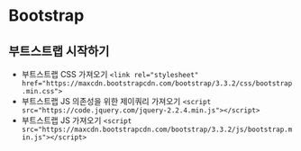 # Bootstrap

## 부트스트랩 시작하기
- 부트스트랩 CSS 가져오기 `<link rel="stylesheet" href="https://maxcdn.bootstrapcdn.com/bootstrap/3.3.2/css/bootstrap.min.css">`
- 부트스트랩 JS 의존성을 위한 제이쿼리 가져오기 `<script src="https://code.jquery.com/jquery-2.2.4.min.js"></script>`
- 부트스트랩 JS 가져오기 `<script src="https://maxcdn.bootstrapcdn.com/bootstrap/3.3.2/js/bootstrap.min.js"></script>`
